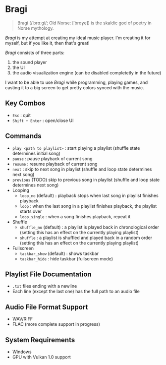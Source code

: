 # Bragi
> Bragi (/ˈbrɑːɡi/; Old Norse: [ˈbrɑɣe]) is the skaldic god of poetry in Norse mythology. 

*Bragi* is my attempt at creating my ideal music player. I'm creating it for myself, but if you like it, then that's great!

*Bragi* consists of three parts:
1) the sound player
2) the UI
3) the audio visualization engine (can be disabled completetly in the future)

I want to be able to use *Bragi* while programming, playing games, and casting it to a big screen to get pretty colors synced with the music.

## Key Combos
- `Esc` : quit
- `Shift + Enter` : open/close UI

## Commands
- `play <path to playlist>` : start playing a playlist (shuffle state determines initial song)
- `pause` : pause playback of current song
- `resume` : resume playback of current song
- `next` : skip to next song in playlist (shuffle and loop state determines next song)
- `previous` (TODO) skip to previous song in playlist (shuffle and loop state determines next song)
- Looping
    - `loop_no` (default) : playback stops when last song in playlist finishes playback
    - `loop` : when the last song in a playlist finishes playback, the playlist starts over
    - `loop_single` : when a song finishes playback, repeat it
- Shuffle
    - `shuffle_no` (default) : a playlist is played back in chronological order (setting this has an effect on the currently playing playlist)
    - `shuffle` : a playlist is shuffled and played back in a random order (setting this has an effect on the currently playing playlist)
- Fullscreen
    - `taskbar_show` (default) : shows taskbar
    - `taskbar_hide` : hide taskbar (fullscreen mode)

## Playlist File Documentation
- `.txt` files ending with a newline
- Each line (except the last one) has the full path to an audio file

## Audio File Format Support
- WAV/RIFF
- FLAC (more complete support in progress)

## System Requirements
- Windows
- GPU with Vulkan 1.0 support
